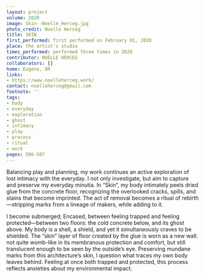 ```yaml
---
layout: project
volume: 2020
image: Skin--Noelle_Herceg.jpg
photo_credit: Noelle Herceg
title: SKIN
first_performed: first performed on February 01, 2020
place: the artist's studio
times_performed: performed three times in 2020
contributor: NOELLE HERCEG
collaborators: []
home: Eugene, OR
links:
- https://www.noelleherceg.work/
contact: noelleherceg@gmail.com
footnote: ''
tags:
- body
- everyday
- exploration
- ghost
- intimacy
- play
- process
- ritual
- work
pages: 506-507
---
```



Balancing play and planning, my work continues an active exploration of lost intimacy with the everyday. I not only investigate, but aim to capture and preserve my everyday minutia. In “Skin”, my body intimately peels dried glue from the concrete floor, recognizing the overlooked cracks, spills, and stains that become imprinted. The act of removal becomes a ritual of rebirth—stripping marks from a lineage of makers, while adding to it.

I become submerged; Encased, between feeling trapped and feeling protected—between two floors: the cold concrete below, and its ghost above. My body is a shell, a shield, and yet it simultaneously craves to be shielded. The “skin” layer of floor created by the glue is worn as a new wall: not quite womb-like in its membranous protection and comfort, but still translucent enough to be seen by the outside’s eye. Preserving mundane marks from this architecture’s skin, I question what traces my own body leaves behind. Feeling at once both trapped and protected, this process reflects anxieties about my environmental impact.
